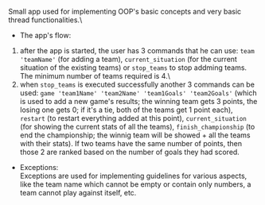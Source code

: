 Small app used for implementing OOP's basic concepts and very basic thread functionalities.\

* The app's flow:
1. after the app is started, the user has 3 commands that he can use: `team 'teamName'` (for adding a team), `current_situation` (for the current situation of the existing teams) or `stop_teams` to stop addming teams. The minimum number of teams required is 4.\
2. when `stop_teams` is executed successfully another 3 commands can be used: `game 'team1Name' 'team2Name' 'team1Goals' 'team2Goals'` (which is used to add a new game's results; the winning team gets 3 points, the losing one gets 0; if it's a tie, both of the teams get 1 point each), `restart` (to restart everything added at this point), `current_situation` (for showing the current stats of all the teams), `finish_championship` (to end the championship; the winnig team will be showed + all the teams with their stats). If two teams have the same number of points, then those 2 are ranked based on the number of goals they had scored.

* Exceptions:\
Exceptions are used for implementing guidelines for various aspects, like the team name which cannot be empty or contain only numbers, a team cannot play against itself, etc.
